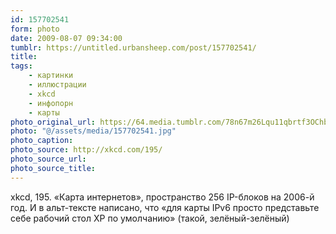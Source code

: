 ```yaml
---
id: 157702541
form: photo
date: 2009-08-07 09:34:00
tumblr: https://untitled.urbansheep.com/post/157702541/
title:
tags:
    - картинки
    - иллюстрации
    - xkcd
    - инфопорн
    - карты
photo_original_url: https://64.media.tumblr.com/78n67m26Lqu11qbrtf3OChbGo1_1280.jpg
photo: "@/assets/media/157702541.jpg"
photo_caption:
photo_source: http://xkcd.com/195/
photo_source_url:
photo_source_title:
---
```


<p>xkcd, 195. «Карта интернетов», пространство 256 IP-блоков на 2006-й год. И в альт-тексте написано, что «для карты IPv6 просто представьте себе рабочий стол XP по умолчанию» (такой, зелёный-зелёный)</p>
